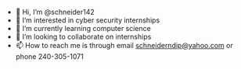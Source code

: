 - 👋 Hi, I’m @schneider142
- 👀 I’m interested in cyber security internships 
- 🌱 I’m currently learning computer science
- 💞️ I’m looking to collaborate on internships
- 📫 How to reach me is through email schneiderndip@yahoo.com or phone 240-305-1071

<!---
schneider142/schneider142 is a ✨ special ✨ repository because its `README.md` (this file) appears on your GitHub profile.
You can click the Preview link to take a look at your changes.
--->
